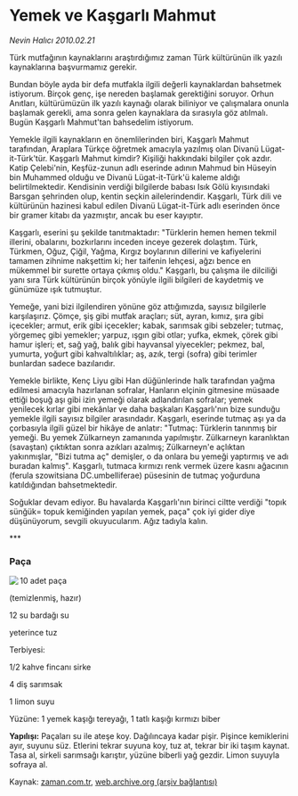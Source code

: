 # Yemek ve Kaşgarlı Mahmut

*Nevin Halıcı 2010.02.21*

<tr><td class="metin" colspan="2" style="padding-top: 20px; padding-left: 5px; ">Türk mutfağının kaynaklarını araştırdığımız zaman Türk kültürünün ilk yazılı kaynaklarına başvurmamız gerekir.</td></tr><tr><td class="metin" colspan="2" style="padding-top: 20px; padding-left: 5px; "><p>Bundan böyle ayda bir defa mutfakla ilgili değerli kaynaklardan bahsetmek istiyorum. Birçok genç, işe nereden başlamak gerektiğini soruyor. Orhun Anıtları, kültürümüzün ilk yazılı kaynağı olarak biliniyor ve çalışmalara onunla başlamak gerekli, ama sonra gelen kaynaklara da sırasıyla göz atılmalı. Bugün Kaşgarlı Mahmut'tan bahsedelim istiyorum.
<p> Yemekle ilgili kaynakların en önemlilerinden biri, Kaşgarlı Mahmut tarafından, Araplara Türkçe öğretmek amacıyla yazılmış olan Divanü Lügat-it-Türk'tür. Kaşgarlı Mahmut kimdir? Kişiliği hakkındaki bilgiler çok azdır. Katip Çelebi'nin, Keşfüz-zunun adlı eserinde adının Mahmud bin Hüseyin bin Muhammed olduğu ve Divanü Lügat-it-Türk'ü kaleme aldığı belirtilmektedir. Kendisinin verdiği bilgilerde babası Isık Gölü kıyısındaki Barsgan şehrinden olup, kentin seçkin ailelerindendir. Kaşgarlı, Türk dili ve kültürünün hazinesi kabul edilen Divanü Lügat-it-Türk adlı eserinden önce bir gramer kitabı da yazmıştır, ancak bu eser kayıptır.
<p> Kaşgarlı, eserini şu şekilde tanıtmaktadır: "Türklerin hemen hemen tekmil illerini, obalarını, bozkırlarını inceden inceye gezerek dolaştım. Türk, Türkmen, Oğuz, Çiğil, Yağma, Kırgız boylarının dillerini ve kafiyelerini tamamen zihnime nakşettim ki; her taifenin lehçesi, ağzı bence en mükemmel bir surette ortaya çıkmış oldu." Kaşgarlı, bu çalışma ile dilciliği yanı sıra Türk kültürünün birçok yönüyle ilgili bilgileri de kaydetmiş ve günümüze ışık tutmuştur.
<p>Yemeğe, yani bizi ilgilendiren yönüne göz attığımızda, sayısız bilgilerle karşılaşırız. Çömçe, şiş gibi mutfak araçları; süt, ayran, kımız, şıra gibi içecekler; armut, erik gibi içecekler; kabak, sarımsak gibi sebzeler; tutmaç, yörgemeç gibi yemekler; yarpuz, ışgın gibi otlar; yufka, ekmek, çörek gibi hamur işleri; et, sağ yağ, balık gibi hayvansal yiyecekler; pekmez, bal, yumurta, yoğurt gibi kahvaltılıklar; aş, azık, tergi (sofra) gibi terimler bunlardan sadece bazılarıdır.
<p>Yemekle birlikte, Kenç Liyu gibi Han düğünlerinde halk tarafından yağma edilmesi amacıyla hazırlanan sofralar, Hanların elçinin gitmesine müsaade ettiği boşuğ aşı gibi izin yemeği olarak adlandırılan sofralar; yemek yenilecek kırlar gibi mekânlar ve daha başkaları Kaşgarlı'nın bize sunduğu yemekle ilgili sayısız bilgiler arasındadır. Kaşgarlı, eserinde tutmaç aşı ya da çorbasıyla ilgili güzel bir hikâye de anlatır: "Tutmaç: Türklerin tanınmış bir yemeği. Bu yemek Zülkarneyn zamanında yapılmıştır. Zülkarneyn karanlıktan (savaştan) çıktıktan sonra azıkları azalmış; Zülkarneyn'e açlıktan yakınmışlar, "Bizi tutma aç" demişler, o da onlara bu yemeği yaptırmış ve adı buradan kalmış". Kaşgarlı, tutmaca kırmızı renk vermek üzere kasnı ağacının (ferula szowitsiana DC.umbelliferae) püsesinin de tutmaç yoğurduna katıldığından bahsetmektedir.
<p>Soğuklar devam ediyor. Bu havalarda Kaşgarlı'nın birinci ciltte verdiği "topık sünğük= topuk kemiğinden yapılan yemek, paça" çok iyi gider diye düşünüyorum, sevgili okuyucularım. Ağız tadıyla kalın.
<p>***
<p><h3>Paça</h3>
<p><img align="left" src="http://web.archive.org/web/20100301082306im_/http://medya.zaman.com.tr/2010/02/21/halici.jpg"/> 10 adet paça 
<p>(temizlenmiş, hazır)
<p>12 su bardağı su
<p>yeterince tuz
<p>Terbiyesi: 
<p>1/2 kahve fincanı sirke
<p>4 diş sarımsak 
<p>1 limon suyu 
<p>Yüzüne: 1 yemek kaşığı tereyağı, 1 tatlı kaşığı kırmızı biber
<p><b>Yapılışı:</b> Paçaları su ile ateşe koy. Dağılıncaya kadar pişir. Pişince kemiklerini ayır, suyunu süz. Etlerini tekrar suyuna koy, tuz at, tekrar bir iki taşım kaynat. Tasa al, sirkeli sarımsağı karıştır, yüzüne biberli yağ gezdir. Limon suyuyla sofraya al.<br/></p></p></p></p></p></p></p></p></p></p></p></p></p></p></p></p></p></p></td></tr>

Kaynak: [zaman.com.tr](http://zaman.com.tr/yazar.do?yazino=953780), [web.archive.org (arşiv bağlantısı)](http://web.archive.org/web/20100301082306/http://www.zaman.com.tr:80/yazar.do?yazino=953780)
